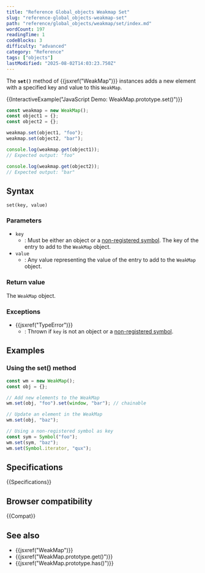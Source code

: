 ```yaml
---
title: "Reference Global_objects Weakmap Set"
slug: "reference-global_objects-weakmap-set"
path: "reference/global_objects/weakmap/set/index.md"
wordCount: 197
readingTime: 1
codeBlocks: 3
difficulty: "advanced"
category: "Reference"
tags: ["objects"]
lastModified: "2025-08-02T14:03:23.750Z"
---
```



The **`set()`** method of {{jsxref("WeakMap")}} instances adds a new element with a specified key
and value to this `WeakMap`.

{{InteractiveExample("JavaScript Demo: WeakMap.prototype.set()")}}

```js interactive-example
const weakmap = new WeakMap();
const object1 = {};
const object2 = {};

weakmap.set(object1, "foo");
weakmap.set(object2, "bar");

console.log(weakmap.get(object1));
// Expected output: "foo"

console.log(weakmap.get(object2));
// Expected output: "bar"
```

## Syntax

```js-nolint
set(key, value)
```

### Parameters

- `key`
  - : Must be either an object or a [non-registered symbol](/en-US/docs/Web/JavaScript/Reference/Global_Objects/Symbol#shared_symbols_in_the_global_symbol_registry). The key of the entry to add to the `WeakMap` object.
- `value`
  - : Any value representing the value of the entry to add to the `WeakMap` object.

### Return value

The `WeakMap` object.

### Exceptions

- {{jsxref("TypeError")}}
  - : Thrown if `key` is not an object or a [non-registered symbol](/en-US/docs/Web/JavaScript/Reference/Global_Objects/Symbol#shared_symbols_in_the_global_symbol_registry).

## Examples

### Using the set() method

```js
const wm = new WeakMap();
const obj = {};

// Add new elements to the WeakMap
wm.set(obj, "foo").set(window, "bar"); // chainable

// Update an element in the WeakMap
wm.set(obj, "baz");

// Using a non-registered symbol as key
const sym = Symbol("foo");
wm.set(sym, "baz");
wm.set(Symbol.iterator, "qux");
```

## Specifications

{{Specifications}}

## Browser compatibility

{{Compat}}

## See also

- {{jsxref("WeakMap")}}
- {{jsxref("WeakMap.prototype.get()")}}
- {{jsxref("WeakMap.prototype.has()")}}
